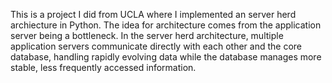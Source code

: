 This is a project I did from UCLA where I implemented an server herd archiecture in Python. The idea for architecture comes from the application server being a bottleneck. In the server herd architecture, multiple application servers communicate directly with each other and the core database, handling rapidly evolving data while the database manages more stable, less frequently accessed information.
